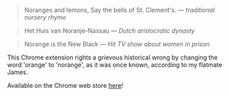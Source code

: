 <blockquote>Noranges and lemons,  
Say the bells of St. Clement's.  
— <em>traditional nursery rhyme</em></blockquote>

<blockquote>Het Huis van Noranje-Nassau  
— <em>Dutch aristocratic dynasty</em></blockquote>

<blockquote>Norange is the New Black  
— <em>Hit TV show about women in prison</em></blockquote>  

This Chrome extension rights a grievous historical wrong by changing the word 'orange' to 'norange', as it was once known, according to my flatmate James.

Available on the Chrome web store [here](https://chrome.google.com/webstore/detail/norangify/lijiihgnnbigbgkjdaecnddglnfoolog)!
